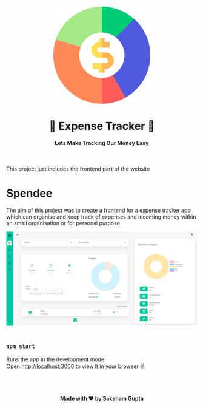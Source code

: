 <div align="center">
  <br>
  <img src="./public/assets/img/pie-chart.png" width="256" height="256">
  <h1>💸 Expense Tracker 💸</h1>
  <strong>Lets Make Tracking Our Money Easy</strong>
  <br></br>
  <br></br>
</div>
This project just includes the frontend part of the website

# Spendee

The aim of this project was to create a frontend for a expense tracker app which can organise and keep track of expenses and incoming money within an small organisation or for personal purpose.


<img src="./public/assets/img/Home.png">
<br></br>

### `npm start`

Runs the app in the development mode.\
Open [http://localhost:3000](http://localhost:3000) to view it in your browser ✌️.

<!-- The page will reload when you make changes.\
You may also see any lint errors in the console. -->

<br></br>
<p align='center'><b>Made with ❤ by Saksham Gupta</b></p>

